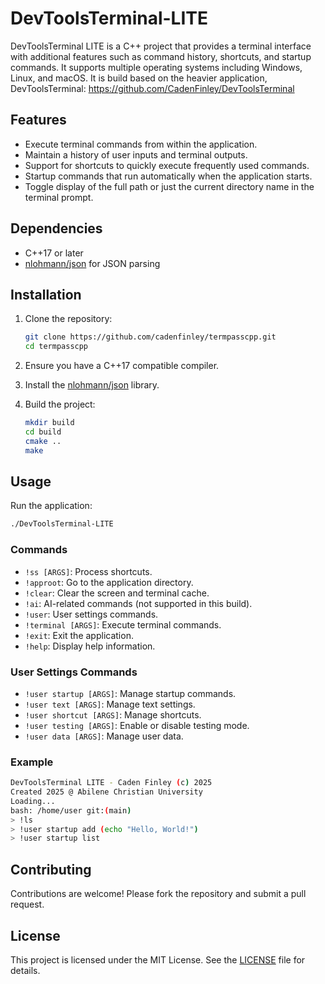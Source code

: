 # DevToolsTerminal-LITE

DevToolsTerminal LITE is a C++ project that provides a terminal interface with additional features such as command history, shortcuts, and startup commands. It supports multiple operating systems including Windows, Linux, and macOS. It is build based on the heavier application, DevToolsTerminal: https://github.com/CadenFinley/DevToolsTerminal

## Features

- Execute terminal commands from within the application.
- Maintain a history of user inputs and terminal outputs.
- Support for shortcuts to quickly execute frequently used commands.
- Startup commands that run automatically when the application starts.
- Toggle display of the full path or just the current directory name in the terminal prompt.

## Dependencies

- C++17 or later
- [nlohmann/json](https://github.com/nlohmann/json) for JSON parsing

## Installation

1. Clone the repository:
    ```sh
    git clone https://github.com/cadenfinley/termpasscpp.git
    cd termpasscpp
    ```

2. Ensure you have a C++17 compatible compiler.

3. Install the [nlohmann/json](https://github.com/nlohmann/json) library.

4. Build the project:
    ```sh
    mkdir build
    cd build
    cmake ..
    make
    ```

## Usage

Run the application:
```sh
./DevToolsTerminal-LITE
```

### Commands

- `!ss [ARGS]`: Process shortcuts.
- `!approot`: Go to the application directory.
- `!clear`: Clear the screen and terminal cache.
- `!ai`: AI-related commands (not supported in this build).
- `!user`: User settings commands.
- `!terminal [ARGS]`: Execute terminal commands.
- `!exit`: Exit the application.
- `!help`: Display help information.

### User Settings Commands

- `!user startup [ARGS]`: Manage startup commands.
- `!user text [ARGS]`: Manage text settings.
- `!user shortcut [ARGS]`: Manage shortcuts.
- `!user testing [ARGS]`: Enable or disable testing mode.
- `!user data [ARGS]`: Manage user data.

### Example

```sh
DevToolsTerminal LITE - Caden Finley (c) 2025
Created 2025 @ Abilene Christian University
Loading...
bash: /home/user git:(main)
> !ls
> !user startup add (echo "Hello, World!")
> !user startup list
```

## Contributing

Contributions are welcome! Please fork the repository and submit a pull request.

## License

This project is licensed under the MIT License. See the [LICENSE](LICENSE) file for details.
